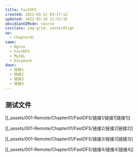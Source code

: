 ```yaml
---
title: FastDFS
created: 2022-03-12 03:17:12
updated: 2022-03-18 12:53:16
obsidianUIMode: source
cssclass: img-grid, centerAlign
up:
  - Chapter01
same:
  - Nginx
  - FastDFS
  - MySQL
  - Easymock
down:
  - 链接1
  - 链接2
  - 链接3
  - 链接4
---
```


## 测试文件

[[_assets/001-Remote/Chapter01/FastDFS/链接1/链接1|链接1]]

[[_assets/001-Remote/Chapter01/FastDFS/链接2/链接2|链接2]]

[[_assets/001-Remote/Chapter01/FastDFS/链接3/链接3|链接3]]

[[_assets/001-Remote/Chapter01/FastDFS/链接4/链接4|链接4]]



